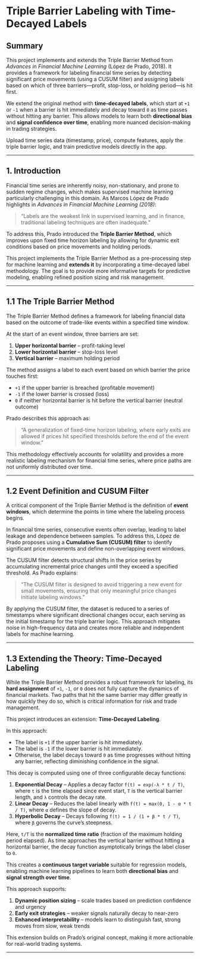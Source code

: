 # Triple Barrier Labeling with Time-Decayed Labels

## Summary

This project implements and extends the Triple Barrier Method from *Advances in Financial Machine Learning* (López de Prado, 2018). It provides a framework for labeling financial time series by detecting significant price movements (using a CUSUM filter) and assigning labels based on which of three barriers—profit, stop-loss, or holding period—is hit first.  

We extend the original method with **time-decayed labels**, which start at `+1` or `-1` when a barrier is hit immediately and decay toward `0` as time passes without hitting any barrier. This allows models to learn both **directional bias** and **signal confidence over time**, enabling more nuanced decision-making in trading strategies.

Upload time series data (timestamp, price), compute features, apply the triple barrier logic, and train predictive models directly in the app.

---

## 1. Introduction

Financial time series are inherently noisy, non-stationary, and prone to sudden regime changes, which makes supervised machine learning particularly challenging in this domain. As Marcos López de Prado highlights in *Advances in Financial Machine Learning (2018)*:

> “Labels are the weakest link in supervised learning, and in finance, traditional labeling techniques are often inadequate.”

To address this, Prado introduced the **Triple Barrier Method**, which improves upon fixed time horizon labeling by allowing for dynamic exit conditions based on price movements and holding periods.  

This project implements the Triple Barrier Method as a pre-processing step for machine learning and **extends it** by incorporating a time-decayed label methodology. The goal is to provide more informative targets for predictive modeling, enabling refined position sizing and risk management.

---

## 1.1 The Triple Barrier Method

The Triple Barrier Method defines a framework for labeling financial data based on the outcome of trade-like events within a specified time window.  

At the start of an event window, three barriers are set:  

1. **Upper horizontal barrier** – profit-taking level  
2. **Lower horizontal barrier** – stop-loss level  
3. **Vertical barrier** – maximum holding period  

The method assigns a label to each event based on which barrier the price touches first:  

- `+1` if the upper barrier is breached (profitable movement)  
- `-1` if the lower barrier is crossed (loss)  
- `0` if neither horizontal barrier is hit before the vertical barrier (neutral outcome)  

Prado describes this approach as:  

> “A generalization of fixed-time horizon labeling, where early exits are allowed if prices hit specified thresholds before the end of the event window.”

This methodology effectively accounts for volatility and provides a more realistic labeling mechanism for financial time series, where price paths are not uniformly distributed over time.  

---

## 1.2 Event Definition and CUSUM Filter

A critical component of the Triple Barrier Method is the definition of **event windows**, which determine the points in time where the labeling process begins.  

In financial time series, consecutive events often overlap, leading to label leakage and dependence between samples. To address this, López de Prado proposes using a **Cumulative Sum (CUSUM) filter** to identify significant price movements and define non-overlapping event windows.  

The CUSUM filter detects structural shifts in the price series by accumulating incremental price changes until they exceed a specified threshold. As Prado explains:  

> “The CUSUM filter is designed to avoid triggering a new event for small movements, ensuring that only meaningful price changes initiate labeling windows.”

By applying the CUSUM filter, the dataset is reduced to a series of timestamps where significant directional changes occur, each serving as the initial timestamp for the triple barrier logic. This approach mitigates noise in high-frequency data and creates more reliable and independent labels for machine learning.

---

## 1.3 Extending the Theory: Time-Decayed Labeling

While the Triple Barrier Method provides a robust framework for labeling, its **hard assignment** of `+1`, `-1`, or `0` does not fully capture the dynamics of financial markets. Two paths that hit the same barrier may differ greatly in how quickly they do so, which is critical information for risk and trade management.  

This project introduces an extension: **Time-Decayed Labeling**.  

In this approach:  

- The label is `+1` if the upper barrier is hit immediately.  
- The label is `-1` if the lower barrier is hit immediately.  
- Otherwise, the label decays toward `0` as time progresses without hitting any barrier, reflecting diminishing confidence in the signal.  

This decay is computed using one of three configurable decay functions:  

1. **Exponential Decay** – Applies a decay factor `f(t) = exp(-λ * t / T)`, where `t` is the time elapsed since event start, `T` is the vertical barrier length, and `λ` controls the decay rate.  
2. **Linear Decay** – Reduces the label linearly with `f(t) = max(0, 1 - α * t / T)`, where `α` defines the slope of decay.  
3. **Hyperbolic Decay** – Decays following `f(t) = 1 / (1 + β * t / T)`, where `β` governs the curve’s steepness.  

Here, `t/T` is the **normalized time ratio** (fraction of the maximum holding period elapsed). As time approaches the vertical barrier without hitting a horizontal barrier, the decay function asymptotically brings the label closer to `0`.  

This creates a **continuous target variable** suitable for regression models, enabling machine learning pipelines to learn both **directional bias** and **signal strength over time**.

This approach supports:  

1. **Dynamic position sizing** – scale trades based on prediction confidence and urgency  
2. **Early exit strategies** – weaker signals naturally decay to near-zero  
3. **Enhanced interpretability** – models learn to distinguish fast, strong moves from slow, weak trends  

This extension builds on Prado’s original concept, making it more actionable for real-world trading systems.

---
